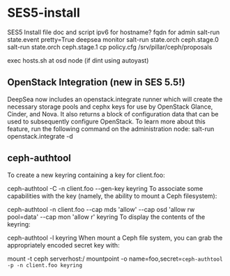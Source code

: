 # SES5-install
SES5 Install file doc and script
ipv6 for hostname?
fqdn for admin
salt-run state.event pretty=True
deepsea monitor
salt-run state.orch ceph.stage.0
salt-run state.orch ceph.stage.1
cp policy.cfg /srv/pillar/ceph/proposals

exec hosts.sh at osd node (if dint using autoyast)

## OpenStack Integration (new in SES 5.5!)
DeepSea now includes an openstack.integrate runner which will create the necessary storage pools and cephx keys for use by OpenStack Glance, Cinder, and Nova. It also returns a block of configuration data that can be used to subsequently configure OpenStack. To learn more about this feature, run the following command on the administration node: salt-run openstack.integrate -d

## ceph-authtool
To create a new keyring containing a key for client.foo:

ceph-authtool -C -n client.foo --gen-key keyring
To associate some capabilities with the key (namely, the ability to mount a Ceph filesystem):

ceph-authtool -n client.foo --cap mds 'allow' --cap osd 'allow rw pool=data' --cap mon 'allow r' keyring
To display the contents of the keyring:

ceph-authtool -l keyring
When mount a Ceph file system, you can grab the appropriately encoded secret key with:

mount -t ceph serverhost:/ mountpoint -o name=foo,secret=`ceph-authtool -p -n client.foo keyring`
